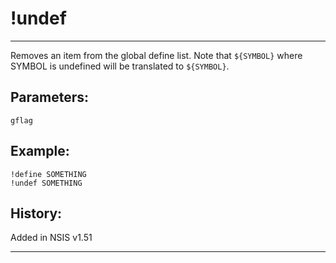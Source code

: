 # !undef

---

Removes an item from the global define list. Note that `${SYMBOL}` where SYMBOL is undefined will be translated to `${SYMBOL}`.

## Parameters:

    gflag

## Example:

	!define SOMETHING
	!undef SOMETHING

## History:

Added in NSIS v1.51

---

